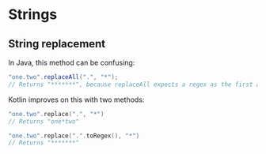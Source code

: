 # Strings

## String replacement

In Java, this method can be confusing:

```java
"one.two".replaceAll(".", "*");
// Returns "*******", because replaceAll expects a regex as the first argument
```

Kotlin improves on this with two methods:
```kotlin
"one.two".replace(".", "*")
// Returns "one*two"

"one.two".replace(".".toRegex(), "*")
// Returns "*******"
```
